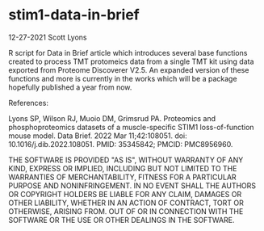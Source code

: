 # stim1-data-in-brief

12-27-2021
Scott Lyons

R script for Data in Brief article which introduces several base functions created to process TMT protomeics data from a single TMT kit using data exported from Proteome Discoverer V2.5. An expanded version of these functions and more is currently in the works which will be a package hopefully published a year from now. 

References:

Lyons SP, Wilson RJ, Muoio DM, Grimsrud PA. Proteomics and phosphoproteomics datasets of a muscle-specific STIM1 loss-of-function mouse model. Data Brief. 2022 Mar 11;42:108051. doi: 10.1016/j.dib.2022.108051. PMID: 35345842; PMCID: PMC8956960.


THE SOFTWARE IS PROVIDED "AS IS", WITHOUT WARRANTY OF ANY KIND, EXPRESS OR IMPLIED, INCLUDING BUT NOT LIMITED TO THE WARRANTIES OF MERCHANTABILITY, FITNESS FOR A PARTICULAR PURPOSE AND NONINFRINGEMENT. IN NO EVENT SHALL THE AUTHORS OR COPYRIGHT HOLDERS BE LIABLE FOR ANY CLAIM, DAMAGES OR OTHER LIABILITY, WHETHER IN AN ACTION OF CONTRACT, TORT OR OTHERWISE, ARISING FROM. OUT OF OR IN CONNECTION WITH THE SOFTWARE OR THE USE OR OTHER DEALINGS IN THE SOFTWARE.

